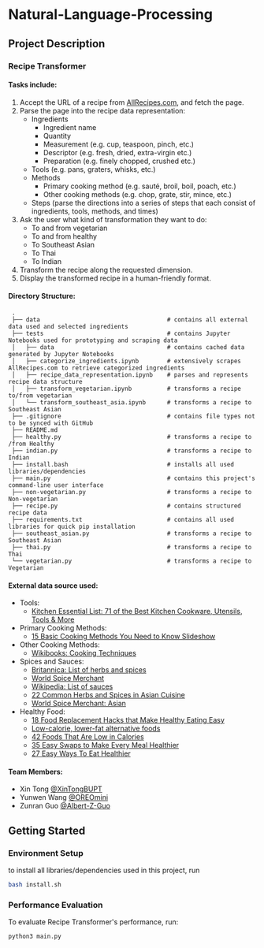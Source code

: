 # Natural-Language-Processing

## Project Description
### Recipe Transformer
#### Tasks include:
1. Accept the URL of a recipe from [AllRecipes.com](https://www.allrecipes.com/), and fetch the page.
2. Parse the page into the recipe data representation:
   - Ingredients
     - Ingredient name
     - Quantity
     - Measurement (e.g. cup, teaspoon, pinch, etc.)
     - Descriptor (e.g. fresh, dried, extra-virgin etc.)
     - Preparation (e.g. finely chopped, crushed etc.)
   - Tools (e.g. pans, graters, whisks, etc.)
   - Methods
     - Primary cooking method (e.g. sauté, broil, boil, poach, etc.)
     - Other cooking methods (e.g. chop, grate, stir, mince, etc.)
   - Steps (parse the directions into a series of steps that each consist of ingredients, tools, methods, and times)
3. Ask the user what kind of transformation they want to do:
   - To and from vegetarian
   - To and from healthy
   - To Southeast Asian
   - To Thai
   - To Indian
4. Transform the recipe along the requested dimension.
5. Display the transformed recipe in a human-friendly format.

#### Directory Structure:
     .
     ├── data                                    # contains all external data used and selected ingredients
     ├── tests                                   # contains Jupyter Notebooks used for prototyping and scraping data
     │   ├── data                                # contains cached data generated by Jupyter Notebooks
     │   ├── categorize_ingredients.ipynb        # extensively scrapes AllRecipes.com to retrieve categorized ingredients
     │   ├── recipe_data_representation.ipynb    # parses and represents recipe data structure
     │   ├── transform_vegetarian.ipynb          # transforms a recipe to/from vegetarian
     │   └── transform_southeast_asia.ipynb      # transforms a recipe to Southeast Asian
     ├── .gitignore                              # contains file types not to be synced with GitHub
     ├── README.md                               
     ├── healthy.py                              # transforms a recipe to /from Healthy
     ├── indian.py                               # transforms a recipe to Indian
     ├── install.bash                            # installs all used libraries/dependencies
     ├── main.py                                 # contains this project's command-line user interface
     ├── non-vegetarian.py                       # transforms a recipe to Non-vegetarian
     ├── recipe.py                               # contains structured recipe data
     ├── requirements.txt                        # contains all used libraries for quick pip installation
     ├── southeast_asian.py                      # transforms a recipe to Southeast Asian
     ├── thai.py                                 # transforms a recipe to Thai
     └── vegetarian.py                           # transforms a recipe to Vegetarian

#### External data source used:
* Tools:
  - [Kitchen Essential List: 71 of the Best Kitchen Cookware, Utensils, Tools & More](https://www.mealime.com/kitchen-essentials-list)
* Primary Cooking Methods:
  - [15 Basic Cooking Methods You Need to Know Slideshow](https://www.thedailymeal.com/cook/15-basic-cooking-methods-you-need-know-slideshow/slide-13)
* Other Cooking Methods:
  - [Wikibooks: Cooking Techniques](https://en.wikibooks.org/wiki/Cookbook:Cooking_Techniques)
* Spices and Sauces:
  - [Britannica: List of herbs and spices](https://www.britannica.com/topic/list-of-herbs-and-spices-2024392)
  - [World Spice Merchant](https://www.worldspice.com/spices)
  - [Wikipedia: List of sauces](https://en.wikipedia.org/wiki/List_of_sauces)
  - [22 Common Herbs and Spices in Asian Cuisine](https://delishably.com/spices-seasonings/Herbs-and-Spices-in-Asian-Cooking)
  - [World Spice Merchant: Asian](https://www.worldspice.com/spices/spices-asia)
* Healthy Food:
  - [18 Food Replacement Hacks that Make Healthy Eating Easy](https://www.swansonvitamins.com/blog/natural-health-tips/food-replacement-hacks)
  - [Low-calorie, lower-fat alternative foods](https://www.health24.com/Diet-and-nutrition/Weight-loss/Low-calorie-lower-fat-alternative-foods-20120721)
  - [42 Foods That Are Low in Calories](https://www.healthline.com/nutrition/42-foods-low-in-calories#section1)
  - [35 Easy Swaps to Make Every Meal Healthier](https://www.eatthis.com/healthy-food-substitutes/)
  - [27 Easy Ways To Eat Healthier](https://www.buzzfeed.com/rachelysanders/healthy-ingredient-swaps-substitutions)

#### Team Members:
- Xin Tong [@XinTongBUPT](https://github.com/XinTongBUPT)
- Yunwen Wang [@OREOmini](https://github.com/OREOmini)
- Zunran Guo [@Albert-Z-Guo](https://github.com/Albert-Z-Guo)


## Getting Started
### Environment Setup
to install all libraries/dependencies used in this project, run
```bash
bash install.sh
```
### Performance Evaluation
To evaluate Recipe Transformer's performance, run:
```
python3 main.py
```
